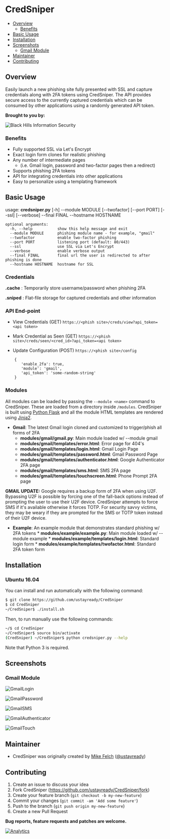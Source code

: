 CredSniper
==================
- [Overview](#overview)
	- [Benefits](#benefits)
- [Basic Usage](#basic-usage)
- [Installation](#installation)
- [Screenshots](#screenshots)
	- [Gmail Module](#gmail-module)
- [Maintainer](#maintainer)
- [Contributing](#contributing)

## Overview ##
Easily launch a new phishing site fully presented with SSL and capture credentials along with 2FA tokens using CredSniper. The API provides secure access to the currently captured credentials which can be consumed by other applications using a randomly generated API token.

**Brought to you by:**

![Black Hills Information Security](https://www.blackhillsinfosec.com/wp-content/uploads/2016/03/BHIS-logo-L-300x300.png "Black Hills Information Security")

### Benefits ##

 * Fully supported SSL via Let's Encrypt
 * Exact login form clones for realistic phishing
 * Any number of intermediate pages
	 * (i.e. Gmail login, password and two-factor pages then a redirect)
 * Supports phishing 2FA tokens
 * API for integrating credentials into other applications
 * Easy to personalize using a templating framework

## Basic Usage ##
usage: **credsniper.py** [-h] --module MODULE [--twofactor] [--port PORT] [--ssl]
                     [--verbose] --final FINAL --hostname HOSTNAME
```
optional arguments:
  -h, --help           show this help message and exit
  --module MODULE      phishing module name - for example, "gmail"
  --twofactor          enable two-factor phishing
  --port PORT          listening port (default: 80/443)
  --ssl                use SSL via Let's Encrypt
  --verbose            enable verbose output
  --final FINAL        final url the user is redirected to after phishing is done
  --hostname HOSTNAME  hostname for SSL
```
### Credentials
**.cache** : Temporarily store username/password when phishing 2FA

**.sniped** : Flat-file storage for captured credentials and other information

### API End-point
* View Credentials (GET)
`https://<phish site>/creds/view?api_token=<api token>`

* Mark Credential as Seen (GET)
`https://<phish site>/creds/seen/<cred_id>?api_token=<api token>`

* Update Configuration (POST)
`https://<phish site>/config`
```
	{
	   'enable_2fa': true,
	   'module': 'gmail',
	   'api_token': 'some-random-string'
	}
```  
### Modules
All modules can be loaded by passing the `--module <name>` command to CredSniper. These are loaded from a directory inside `/modules`. CredSniper is built using [Python Flask](http://flask.pocoo.org/) and all the module HTML templates are rendered using [Jinja2](http://jinja.pocoo.org/docs/2.9/).

* **Gmail**: The latest Gmail login cloned and customized to trigger/phish all forms of 2FA
	* **modules/gmail/gmail.py**: Main module loaded w/ --module gmail
	* **modules/gmail/templates/error.html**: Error page for 404's
	* **modules/gmail/templates/login.html**:  Gmail Login Page
	* **modules/gmail/templates/password.html**: Gmail Password Page
	* **modules/gmail/templates/authenticator.html**: Google Authenticator 2FA page
	* **modules/gmail/templates/sms.html**: SMS 2FA page
	* **modules/gmail/templates/touchscreen.html**: Phone Prompt 2FA page

**GMAIL UPDATE:** Google requires a backup form of 2FA when using U2F. Bypassing U2F is possible by forcing one of the fall-back options instead of prompting the user to use their U2F device. CredSniper attempts to force SMS if it's available otherwise it forces TOTP. For security savvy victims, they may be weary if they are prompted for the SMS or TOTP token instead of their U2F device. 

* **Example**: An example module that demonstrates standard phishing w/ 2FA tokens
        * **modules/example/example.py**: Main module loaded w/ --module example
        * **modules/example/templates/login.html**: Standard login form
        * **modules/example/templates/twofactor.html**: Standard 2FA token form
         
## Installation ##

### Ubuntu 16.04

You can install and run automatically with the following command:

```bash
$ git clone https://github.com/ustayready/CredSniper
$ cd CredSniper
~/CredSniper$ ./install.sh
```

Then, to run manually use the following commands:

```bash
~/$ cd CredSniper
~/CredSniper$ source bin/activate
(CredSniper) ~/CredSniper$ python credsniper.py --help
```

Note that Python 3 is required.


## Screenshots
### Gmail Module
![GmailLogin](https://raw.githubusercontent.com/ustayready/CredSniper/master/screenshots/gmail_login.png "GmailLogin")

![GmailPassword](https://raw.githubusercontent.com/ustayready/CredSniper/master/screenshots/gmail_password.png "GmailPassword")

![GmailSMS](https://raw.githubusercontent.com/ustayready/CredSniper/master/screenshots/gmail_sms.png "GmailSMS")

![GmailAuthenticator](https://raw.githubusercontent.com/ustayready/CredSniper/master/screenshots/gmail_authenticator.png "GmailAuthenticator")

![GmailTouch](https://raw.githubusercontent.com/ustayready/CredSniper/master/screenshots/gmail_touch.png "GmailTouch")

## Maintainer
- CredSniper was originally created by [Mike Felch](https://github.com/ustayready) ([@ustayready](https://twitter.com/ustayready)) 

## Contributing

1. Create an issue to discuss your idea
2. Fork CredSniper (https://github.com/ustayready/CredSniper/fork)
3. Create your feature branch (`git checkout -b my-new-feature`)
4. Commit your changes (`git commit -am 'Add some feature'`)
5. Push to the branch (`git push origin my-new-feature`)
6. Create a new Pull Request

**Bug reports, feature requests and patches are welcome.**

[![Analytics](https://ga-beacon.appspot.com/UA-109055908-1/CredSniper/Readme)](https://github.com/ustayready/CredSniper)
